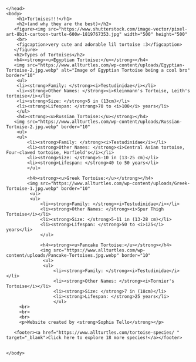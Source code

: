 <!DOCTYPE html>
<html>
    <head>
        <title>My First Website</title>
        <meta charset="utf-8">
        <meta name="viewport" content="width=device-width, initial-scale=1"
      
    </head>
    <body>
        <h1>Tortoises!!!</h1>
        <h2>(and why they are the best)</h2>
       <figure><img src="https://www.shutterstock.com/image-vector/pixel-art-8bit-cartoon-turtle-600w-1819767353.jpg" width="500" height="500"
        <br>
        <figcaption>very cute and adorable lil tortoise :3</figcaption>
       </figure>
       <h2>Types of Tortoises</h2>
       <h4><strong><u>Egyptian Tortoise:</u></strong></h4>
       <img src="https://www.allturtles.com/wp-content/uploads/Egyptian-Tortoise-2.jpg.webp" alt="Image of Egyptian Tortoise being a cool bro" border="10"
        <ul> 
        <li><strong>Family: </strong><i>Testudinidae</i></li>
        <li><strong>Other Names: </strong><i>Kleinmann's Tortoise, Leith's tortoise</i></li>
        <li><strong>Size: </strong>5 in (13cm)</li>
        <li><strong>Lifespan: </strong>70 to <i>100</i> years</li>
        </ul>
        <h4><strong><u>Russian Tortoise:</u></strong></h4>
       <img src="https://www.allturtles.com/wp-content/uploads/Russian-Tortoise-2.jpg.webp" border="10"
        <ul> 
        <ul> 
            <li><strong>Family: </strong><i>Testudinidae</i></li>
            <li><strong>Other Names: </strong><i>Central Asian tortoise, Four-clawed tortoise, Horfield's</i></li>
            <li><strong>Size: </strong>5-10 in (13-25 cm)</li>
            <li><strong>Lifespan: </strong>40 to 50 years</li>
            </ul>
         
            <h4><strong><u>Greek Tortoise:</u></strong></h4>
            <img src="https://www.allturtles.com/wp-content/uploads/Greek-Tortoise-1.jpg.webp" border="10"
             <ul> 
             <ul> 
                 <li><strong>Family: </strong><i>Testudinidae</i></li>
                 <li><strong>Other Names: </strong><i>Spur Thigh Tortoise</i></li>
                 <li><strong>Size: </strong>5-11 in (13-28 cm)</li>
                 <li><strong>Lifespan: </strong>50 to <i>125</i> years</li>
                 </ul>

                 <h4><strong><u>Pancake Tortoise:</u></strong></h4>
                 <img src="https://www.allturtles.com/wp-content/uploads/Pancake-Tortoises.jpg.webp" border="10"
                  <ul> 
                  <ul> 
                      <li><strong>Family: </strong><i>Testudinidae</i></li>
                      <li><strong>Other Names: </strong><i>Tornier's Tortoise</i></li>
                      <li><strong>Size: </strong>7 in (18cm)</li>
                      <li><strong>Lifespan: </strong>25 years</li>
                      </ul>
         <br>
         <br>
         <br>
         <p>Website created by <strong>Sophia Tello</strong></p>
            
       <footer><a href="https://www.allturtles.com/tortoise-species/ " target="_blank">Click here to explore 18 more species!</a></footer>
        

    </body>
</html>
